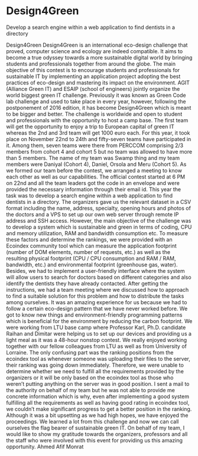 # Design4Green
Develop a search engine within a web application to find dentists in a directory

Design4Green Design4Green is an international eco-design challenge that proved, computer science and ecology are indeed compatible. It aims to become a true odyssey towards a more sustainable digital world by bringing students and professionals together from around the globe. The main objective of this contest is to encourage students and professionals for sustainable IT by implementing an application project adopting the best practices of eco-design and mastering its impact on the environment. AGIT (Alliance Green IT) and ESAIP (school of engineers) jointly organize the world biggest green IT challenge. Previously it was known as Green Code lab challenge and used to take place in every year, however, following the postponement of 2016 edition, it has become Design4Green which is meant to be bigger and better. The challenge is worldwide and open to student and professionals with the opportunity to host a camp base. The first team will get the opportunity to enjoy a trip to European capital of green IT whereas the 2nd and 3rd team will get 1000 euro each. For this year, it took place on November 22nd to 24th and fifty-seven teams have participated in it. Among them, seven teams were there from PERCCOM comprising 2/3 members from cohort 4 and cohort 5 but no team was allowed to have more than 5 members. The name of my team was Swamp thing and my team members were Daniyal (Cohort 4), Daniel, Orsola and Meru (Cohort 5). As we formed our team before the contest, we arranged a meeting to know each other as well as our capabilities. The official contest started at 6 PM on 22nd and all the team leaders got the code in an envelope and were provided the necessary information through their email id. This year the task was to develop a search engine within a web application to find dentists in a directory. The organizers gave us the relevant dataset in a CSV format including the name, address, specialty, opening hours and photos of the doctors and a VPS to set up our own web server through remote IP address and SSH access. However, the main objective of the challenge was to develop a system which is sustainable and green in terms of coding, CPU and memory utilization, RAM and bandwidth consumption etc. To measure these factors and determine the rankings, we were provided with an Ecoindex community tool which can measure the application footprint (number of DOM elements, number of requests, etc.) as well as the resulting physical footprint (CPU / CPU consumption and RAM / RAM, bandwidth, etc.) and environmental footprint (greenhouse gas, water). Besides, we had to implement a user-friendly interface where the system will allow users to search for doctors based on different categories and also identify the dentists they have already contacted. After getting the instructions, we had a team meeting where we discussed how to approach to find a suitable solution for this problem and how to distribute the tasks among ourselves. It was an amazing experience for us because we had to follow a certain eco-design pattern that we have never worked before. We got to know new things and environment-friendly programming patterns which is beneficial for the environment by reducing the carbon footprint. We were working from LTU base camp where Professor Karl, Ph.D. candidate Raihan and Dimitar were helping us to set up our devices and providing us a light meal as it was a 48-hour nonstop contest. We really enjoyed working together with our fellow colleagues from LTU as well as from University of Lorraine. The only confusing part was the ranking positions from the ecoindex tool as whenever someone was uploading their files to the server, their ranking was going down immediately. Therefore, we were unable to determine whether we need to fulfill all the requirements provided by the organizers or it will be only based on the ecoindex tool as those who weren’t putting anything on the server was in good position. I sent a mail to the authority on behalf of my team but he was not able to provide me concrete information which is why, even after implementing a good system fulfilling all the requirements as well as having good rating in ecoindex tool, we couldn’t make significant progress to get a better position in the ranking. Although it was a bit upsetting as we had high hopes, we have enjoyed the proceedings. We learned a lot from this challenge and now we can call ourselves the flag bearer of sustainable green IT. On behalf of my team, I would like to show my gratitude towards the organizers, professors and all the staff who were involved with this event for providing us this amazing opportunity. Ahmed Afif Monrat
